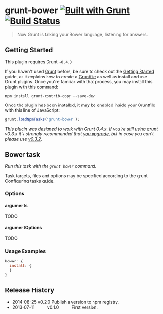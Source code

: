 # grunt-bower [![Built with Grunt](https://cdn.gruntjs.com/builtwith.png)](http://gruntjs.com/) [![Build Status](https://travis-ci.org/dherges/grunt-bower.svg?branch=master)](https://travis-ci.org/dherges/grunt-bower)


> Now Grunt is talking your Bower language, listening for answers.



## Getting Started
This plugin requires Grunt `~0.4.0`

If you haven't used [Grunt](http://gruntjs.com/) before, be sure to check out the [Getting Started](http://gruntjs.com/getting-started) guide, as it explains how to create a [Gruntfile](http://gruntjs.com/sample-gruntfile) as well as install and use Grunt plugins. Once you're familiar with that process, you may install this plugin with this command:

```shell
npm install grunt-contrib-copy --save-dev
```

Once the plugin has been installed, it may be enabled inside your Gruntfile with this line of JavaScript:

```js
grunt.loadNpmTasks('grunt-bower');
```

*This plugin was designed to work with Grunt 0.4.x. If you're still using grunt v0.3.x it's strongly recommended that [you upgrade](http://gruntjs.com/upgrading-from-0.3-to-0.4), but in case you can't please use [v0.3.2](https://github.com/gruntjs/grunt-contrib-copy/tree/grunt-0.3-stable).*



## Bower task
_Run this task with the `grunt bower` command._

Task targets, files and options may be specified according to the grunt [Configuring tasks](http://gruntjs.com/configuring-tasks) guide.
### Options

#### arguments
TODO

#### argumentOptions
TODO


### Usage Examples

```js
bower: {
  install: {
  }
}
```



## Release History

 * 2014-08-25   v0.2.0   Publish a version to npm registry.
 * 2013-07-11   v0.1.0   First version.
